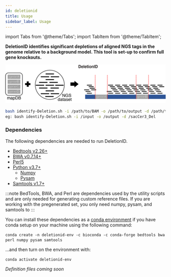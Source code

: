 ```yaml
---
id: deletionid
title: Usage
sidebar_label: Usage
---
```


import Tabs from '@theme/Tabs';
import TabItem from '@theme/TabItem';

<!-- [deletionid-icon]:../static/genopipe-img/deletionid-icon.png -->

__DeletionID identifies significant depletions of aligned NGS tags in the genome relative to a background model. This tool is set-up to confirm full gene knockouts.__

![Figure1B](/genopipe-img/figure1b.png)

```bash
bash identify-Deletion.sh -i /path/to/BAM -o /path/to/output -d /path/to/genome/database
eg: bash identify-Deletion.sh -i /input -o /output -d /sacCer3_Del
```

### Dependencies
The following dependencies are needed to run DeletionID.

* [Bedtools v2.26+][dependency-bedtools]
* [BWA v0.7.14+][dependency-bwa]
* [Perl5][dependency-perl5]
* [Python v3.7+][dependency-python]
  * [Numpy][dependency-numpy]
  * [Pysam][dependency-pysam]
* [Samtools v1.7+][dependency-samtools]

:::note
BedTools, BWA, and Perl are dependencies used by the utility scripts and are only needed for generating custom reference files. If you are working with the pregenerated set, you only need numpy, pysam, and samtools to
:::


<Tabs>
  <TabItem value="conda-install" label="Anaconda" default>

You can install these dependencies as a [conda environment][conda-install] if you have conda setup on your machine using the following command:
```
conda create -n deletionid-env -c bioconda -c conda-forge bedtools bwa perl numpy pysam samtools
```

...and then turn on the environment with:
```
conda activate deletionid-env
```

  </TabItem>
  <TabItem value="singularity-install" label="Singularity" default>

*Definition files coming soon*

  </TabItem>

</Tabs>

[conda-install]:https://docs.conda.io/projects/conda/en/latest/user-guide/install/download.html

[dependency-bedtools]:https://bedtools.readthedocs.io/en/latest/content/installation.html
[dependency-bwa]:https://bio-bwa.sourceforge.net/bwa.shtml
[dependency-numpy]:https://numpy.org/install/
[dependency-perl5]:https://www.perl.org/get.html
[dependency-pysam]:https://pysam.readthedocs.io/en/latest/installation.html
[dependency-python]:https://www.python.org/downloads/
[dependency-samtools]:http://www.htslib.org/doc/
